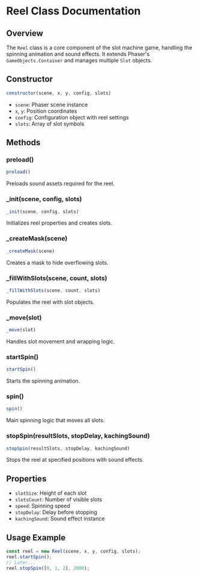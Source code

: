 # Reel Class Documentation

## Overview
The `Reel` class is a core component of the slot machine game, handling the spinning animation and sound effects. It extends Phaser's `GameObjects.Container` and manages multiple `Slot` objects.

## Constructor
```javascript
constructor(scene, x, y, config, slots)
```
- `scene`: Phaser scene instance
- `x`, `y`: Position coordinates
- `config`: Configuration object with reel settings
- `slots`: Array of slot symbols

## Methods

### preload()
```javascript
preload()
```
Preloads sound assets required for the reel.

### _init(scene, config, slots)
```javascript
_init(scene, config, slots)
```
Initializes reel properties and creates slots.

### _createMask(scene)
```javascript
_createMask(scene)
```
Creates a mask to hide overflowing slots.

### _fillWithSlots(scene, count, slots)
```javascript
_fillWithSlots(scene, count, slots)
```
Populates the reel with slot objects.

### _move(slot)
```javascript
_move(slot)
```
Handles slot movement and wrapping logic.

### startSpin()
```javascript
startSpin()
```
Starts the spinning animation.

### spin()
```javascript
spin()
```
Main spinning logic that moves all slots.

### stopSpin(resultSlots, stopDelay, kachingSound)
```javascript
stopSpin(resultSlots, stopDelay, kachingSound)
```
Stops the reel at specified positions with sound effects.

## Properties
- `slotSize`: Height of each slot
- `slotsCount`: Number of visible slots
- `speed`: Spinning speed
- `stopDelay`: Delay before stopping
- `kachingSound`: Sound effect instance

## Usage Example
```javascript
const reel = new Reel(scene, x, y, config, slots);
reel.startSpin();
// Later...
reel.stopSpin([0, 1, 2], 2000);
```
